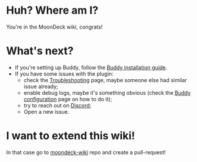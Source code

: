# Huh? Where am I?

You're in the MoonDeck wiki, congrats!

# What's next?

* If you're setting up Buddy, follow the [Buddy installation guide](./Buddy-installation-guide).
* If you have some issues with the plugin:
  * check the [Troubleshooting](./Troubleshooting) page, maybe someone else had similar issue already;
  * enable debug logs, maybe it's something obvious (check the [Buddy configuration](./Buddy-configuration) page on how to do it);
  * try to reach out on [Discord](https://discord.com/invite/U88fbeHyzt);
  * Open a new issue.

# I want to extend this wiki!

In that case go to [moondeck-wiki](https://github.com/FrogTheFrog/moondeck-wiki) repo and create a pull-request!
